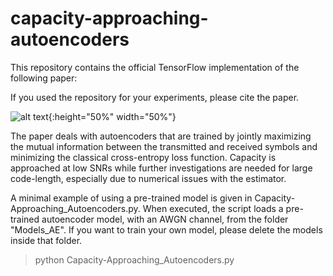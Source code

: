 # capacity-approaching-autoencoders
This repository contains the official TensorFlow implementation of the following paper:

If you used the repository for your experiments, please cite the paper.

![alt text](https://github.com/nuletizia/capacity-approaching-autoencoders/blob/master/teaser.png){:height="50%" width="50%"}

The paper deals with autoencoders that are trained by jointly maximizing the mutual information between the transmitted and received symbols and minimizing the classical cross-entropy loss function. Capacity is approached at low SNRs while further investigations are needed for large code-length, especially due to numerical issues with the estimator. 

A minimal example of using a pre-trained model is given in Capacity-Approaching_Autoencoders.py. When executed, the script loads a pre-trained autoencoder model, with an AWGN channel, from the folder "Models_AE". If you want to train your own model, please delete the models inside that folder.

> python Capacity-Approaching_Autoencoders.py
